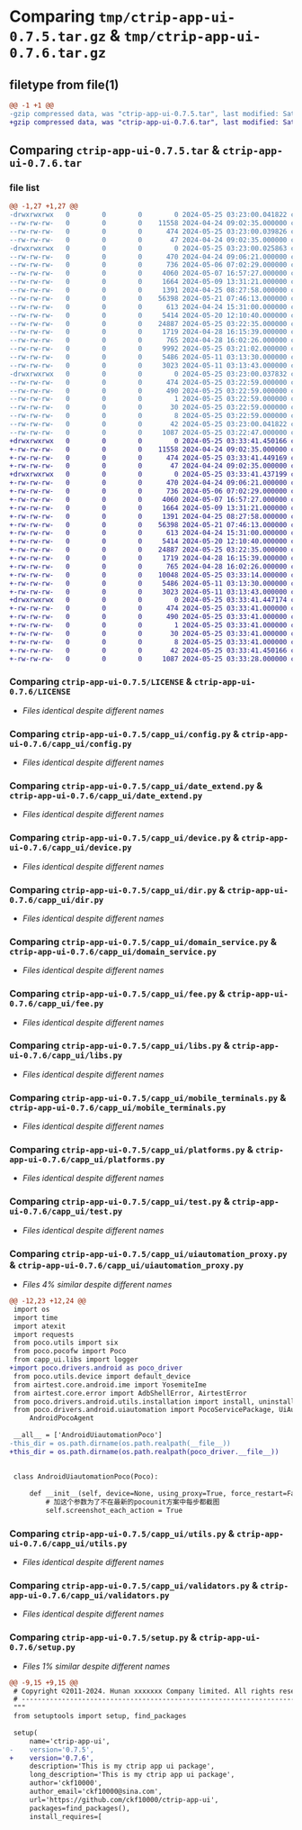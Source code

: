 # Comparing `tmp/ctrip-app-ui-0.7.5.tar.gz` & `tmp/ctrip-app-ui-0.7.6.tar.gz`

## filetype from file(1)

```diff
@@ -1 +1 @@
-gzip compressed data, was "ctrip-app-ui-0.7.5.tar", last modified: Sat May 25 03:23:00 2024, max compression
+gzip compressed data, was "ctrip-app-ui-0.7.6.tar", last modified: Sat May 25 03:33:41 2024, max compression
```

## Comparing `ctrip-app-ui-0.7.5.tar` & `ctrip-app-ui-0.7.6.tar`

### file list

```diff
@@ -1,27 +1,27 @@
-drwxrwxrwx   0        0        0        0 2024-05-25 03:23:00.041822 ctrip-app-ui-0.7.5/
--rw-rw-rw-   0        0        0    11558 2024-04-24 09:02:35.000000 ctrip-app-ui-0.7.5/LICENSE
--rw-rw-rw-   0        0        0      474 2024-05-25 03:23:00.039826 ctrip-app-ui-0.7.5/PKG-INFO
--rw-rw-rw-   0        0        0       47 2024-04-24 09:02:35.000000 ctrip-app-ui-0.7.5/README.md
-drwxrwxrwx   0        0        0        0 2024-05-25 03:23:00.025863 ctrip-app-ui-0.7.5/capp_ui/
--rw-rw-rw-   0        0        0      470 2024-04-24 09:06:21.000000 ctrip-app-ui-0.7.5/capp_ui/__init__.py
--rw-rw-rw-   0        0        0      736 2024-05-06 07:02:29.000000 ctrip-app-ui-0.7.5/capp_ui/config.py
--rw-rw-rw-   0        0        0     4060 2024-05-07 16:57:27.000000 ctrip-app-ui-0.7.5/capp_ui/date_extend.py
--rw-rw-rw-   0        0        0     1664 2024-05-09 13:31:21.000000 ctrip-app-ui-0.7.5/capp_ui/device.py
--rw-rw-rw-   0        0        0     1391 2024-04-25 08:27:58.000000 ctrip-app-ui-0.7.5/capp_ui/dir.py
--rw-rw-rw-   0        0        0    56398 2024-05-21 07:46:13.000000 ctrip-app-ui-0.7.5/capp_ui/domain_service.py
--rw-rw-rw-   0        0        0      613 2024-04-24 15:31:00.000000 ctrip-app-ui-0.7.5/capp_ui/fee.py
--rw-rw-rw-   0        0        0     5414 2024-05-20 12:10:40.000000 ctrip-app-ui-0.7.5/capp_ui/libs.py
--rw-rw-rw-   0        0        0    24887 2024-05-25 03:22:35.000000 ctrip-app-ui-0.7.5/capp_ui/mobile_terminals.py
--rw-rw-rw-   0        0        0     1719 2024-04-28 16:15:39.000000 ctrip-app-ui-0.7.5/capp_ui/platforms.py
--rw-rw-rw-   0        0        0      765 2024-04-28 16:02:26.000000 ctrip-app-ui-0.7.5/capp_ui/test.py
--rw-rw-rw-   0        0        0     9992 2024-05-25 03:21:02.000000 ctrip-app-ui-0.7.5/capp_ui/uiautomation_proxy.py
--rw-rw-rw-   0        0        0     5486 2024-05-11 03:13:30.000000 ctrip-app-ui-0.7.5/capp_ui/utils.py
--rw-rw-rw-   0        0        0     3023 2024-05-11 03:13:43.000000 ctrip-app-ui-0.7.5/capp_ui/validators.py
-drwxrwxrwx   0        0        0        0 2024-05-25 03:23:00.037832 ctrip-app-ui-0.7.5/ctrip_app_ui.egg-info/
--rw-rw-rw-   0        0        0      474 2024-05-25 03:22:59.000000 ctrip-app-ui-0.7.5/ctrip_app_ui.egg-info/PKG-INFO
--rw-rw-rw-   0        0        0      490 2024-05-25 03:22:59.000000 ctrip-app-ui-0.7.5/ctrip_app_ui.egg-info/SOURCES.txt
--rw-rw-rw-   0        0        0        1 2024-05-25 03:22:59.000000 ctrip-app-ui-0.7.5/ctrip_app_ui.egg-info/dependency_links.txt
--rw-rw-rw-   0        0        0       30 2024-05-25 03:22:59.000000 ctrip-app-ui-0.7.5/ctrip_app_ui.egg-info/requires.txt
--rw-rw-rw-   0        0        0        8 2024-05-25 03:22:59.000000 ctrip-app-ui-0.7.5/ctrip_app_ui.egg-info/top_level.txt
--rw-rw-rw-   0        0        0       42 2024-05-25 03:23:00.041822 ctrip-app-ui-0.7.5/setup.cfg
--rw-rw-rw-   0        0        0     1087 2024-05-25 03:22:47.000000 ctrip-app-ui-0.7.5/setup.py
+drwxrwxrwx   0        0        0        0 2024-05-25 03:33:41.450166 ctrip-app-ui-0.7.6/
+-rw-rw-rw-   0        0        0    11558 2024-04-24 09:02:35.000000 ctrip-app-ui-0.7.6/LICENSE
+-rw-rw-rw-   0        0        0      474 2024-05-25 03:33:41.449169 ctrip-app-ui-0.7.6/PKG-INFO
+-rw-rw-rw-   0        0        0       47 2024-04-24 09:02:35.000000 ctrip-app-ui-0.7.6/README.md
+drwxrwxrwx   0        0        0        0 2024-05-25 03:33:41.437199 ctrip-app-ui-0.7.6/capp_ui/
+-rw-rw-rw-   0        0        0      470 2024-04-24 09:06:21.000000 ctrip-app-ui-0.7.6/capp_ui/__init__.py
+-rw-rw-rw-   0        0        0      736 2024-05-06 07:02:29.000000 ctrip-app-ui-0.7.6/capp_ui/config.py
+-rw-rw-rw-   0        0        0     4060 2024-05-07 16:57:27.000000 ctrip-app-ui-0.7.6/capp_ui/date_extend.py
+-rw-rw-rw-   0        0        0     1664 2024-05-09 13:31:21.000000 ctrip-app-ui-0.7.6/capp_ui/device.py
+-rw-rw-rw-   0        0        0     1391 2024-04-25 08:27:58.000000 ctrip-app-ui-0.7.6/capp_ui/dir.py
+-rw-rw-rw-   0        0        0    56398 2024-05-21 07:46:13.000000 ctrip-app-ui-0.7.6/capp_ui/domain_service.py
+-rw-rw-rw-   0        0        0      613 2024-04-24 15:31:00.000000 ctrip-app-ui-0.7.6/capp_ui/fee.py
+-rw-rw-rw-   0        0        0     5414 2024-05-20 12:10:40.000000 ctrip-app-ui-0.7.6/capp_ui/libs.py
+-rw-rw-rw-   0        0        0    24887 2024-05-25 03:22:35.000000 ctrip-app-ui-0.7.6/capp_ui/mobile_terminals.py
+-rw-rw-rw-   0        0        0     1719 2024-04-28 16:15:39.000000 ctrip-app-ui-0.7.6/capp_ui/platforms.py
+-rw-rw-rw-   0        0        0      765 2024-04-28 16:02:26.000000 ctrip-app-ui-0.7.6/capp_ui/test.py
+-rw-rw-rw-   0        0        0    10048 2024-05-25 03:33:14.000000 ctrip-app-ui-0.7.6/capp_ui/uiautomation_proxy.py
+-rw-rw-rw-   0        0        0     5486 2024-05-11 03:13:30.000000 ctrip-app-ui-0.7.6/capp_ui/utils.py
+-rw-rw-rw-   0        0        0     3023 2024-05-11 03:13:43.000000 ctrip-app-ui-0.7.6/capp_ui/validators.py
+drwxrwxrwx   0        0        0        0 2024-05-25 03:33:41.447174 ctrip-app-ui-0.7.6/ctrip_app_ui.egg-info/
+-rw-rw-rw-   0        0        0      474 2024-05-25 03:33:41.000000 ctrip-app-ui-0.7.6/ctrip_app_ui.egg-info/PKG-INFO
+-rw-rw-rw-   0        0        0      490 2024-05-25 03:33:41.000000 ctrip-app-ui-0.7.6/ctrip_app_ui.egg-info/SOURCES.txt
+-rw-rw-rw-   0        0        0        1 2024-05-25 03:33:41.000000 ctrip-app-ui-0.7.6/ctrip_app_ui.egg-info/dependency_links.txt
+-rw-rw-rw-   0        0        0       30 2024-05-25 03:33:41.000000 ctrip-app-ui-0.7.6/ctrip_app_ui.egg-info/requires.txt
+-rw-rw-rw-   0        0        0        8 2024-05-25 03:33:41.000000 ctrip-app-ui-0.7.6/ctrip_app_ui.egg-info/top_level.txt
+-rw-rw-rw-   0        0        0       42 2024-05-25 03:33:41.450166 ctrip-app-ui-0.7.6/setup.cfg
+-rw-rw-rw-   0        0        0     1087 2024-05-25 03:33:28.000000 ctrip-app-ui-0.7.6/setup.py
```

### Comparing `ctrip-app-ui-0.7.5/LICENSE` & `ctrip-app-ui-0.7.6/LICENSE`

 * *Files identical despite different names*

### Comparing `ctrip-app-ui-0.7.5/capp_ui/config.py` & `ctrip-app-ui-0.7.6/capp_ui/config.py`

 * *Files identical despite different names*

### Comparing `ctrip-app-ui-0.7.5/capp_ui/date_extend.py` & `ctrip-app-ui-0.7.6/capp_ui/date_extend.py`

 * *Files identical despite different names*

### Comparing `ctrip-app-ui-0.7.5/capp_ui/device.py` & `ctrip-app-ui-0.7.6/capp_ui/device.py`

 * *Files identical despite different names*

### Comparing `ctrip-app-ui-0.7.5/capp_ui/dir.py` & `ctrip-app-ui-0.7.6/capp_ui/dir.py`

 * *Files identical despite different names*

### Comparing `ctrip-app-ui-0.7.5/capp_ui/domain_service.py` & `ctrip-app-ui-0.7.6/capp_ui/domain_service.py`

 * *Files identical despite different names*

### Comparing `ctrip-app-ui-0.7.5/capp_ui/fee.py` & `ctrip-app-ui-0.7.6/capp_ui/fee.py`

 * *Files identical despite different names*

### Comparing `ctrip-app-ui-0.7.5/capp_ui/libs.py` & `ctrip-app-ui-0.7.6/capp_ui/libs.py`

 * *Files identical despite different names*

### Comparing `ctrip-app-ui-0.7.5/capp_ui/mobile_terminals.py` & `ctrip-app-ui-0.7.6/capp_ui/mobile_terminals.py`

 * *Files identical despite different names*

### Comparing `ctrip-app-ui-0.7.5/capp_ui/platforms.py` & `ctrip-app-ui-0.7.6/capp_ui/platforms.py`

 * *Files identical despite different names*

### Comparing `ctrip-app-ui-0.7.5/capp_ui/test.py` & `ctrip-app-ui-0.7.6/capp_ui/test.py`

 * *Files identical despite different names*

### Comparing `ctrip-app-ui-0.7.5/capp_ui/uiautomation_proxy.py` & `ctrip-app-ui-0.7.6/capp_ui/uiautomation_proxy.py`

 * *Files 4% similar despite different names*

```diff
@@ -12,23 +12,24 @@
 import os
 import time
 import atexit
 import requests
 from poco.utils import six
 from poco.pocofw import Poco
 from capp_ui.libs import logger
+import poco.drivers.android as poco_driver
 from poco.utils.device import default_device
 from airtest.core.android.ime import YosemiteIme
 from airtest.core.error import AdbShellError, AirtestError
 from poco.drivers.android.utils.installation import install, uninstall
 from poco.drivers.android.uiautomation import PocoServicePackage, UiAutomatorPackage, KeepRunningInstrumentationThread, \
     AndroidPocoAgent
 
 __all__ = ['AndroidUiautomationPoco']
-this_dir = os.path.dirname(os.path.realpath(__file__))
+this_dir = os.path.dirname(os.path.realpath(poco_driver.__file__))
 
 
 class AndroidUiautomationPoco(Poco):
 
     def __init__(self, device=None, using_proxy=True, force_restart=False, use_airtest_input=False, **options):
         # 加这个参数为了不在最新的pocounit方案中每步都截图
         self.screenshot_each_action = True
```

### Comparing `ctrip-app-ui-0.7.5/capp_ui/utils.py` & `ctrip-app-ui-0.7.6/capp_ui/utils.py`

 * *Files identical despite different names*

### Comparing `ctrip-app-ui-0.7.5/capp_ui/validators.py` & `ctrip-app-ui-0.7.6/capp_ui/validators.py`

 * *Files identical despite different names*

### Comparing `ctrip-app-ui-0.7.5/setup.py` & `ctrip-app-ui-0.7.6/setup.py`

 * *Files 1% similar despite different names*

```diff
@@ -9,15 +9,15 @@
 # Copyright ©2011-2024. Hunan xxxxxxx Company limited. All rights reserved.
 # ---------------------------------------------------------------------------------------------------------
 """
 from setuptools import setup, find_packages
 
 setup(
     name='ctrip-app-ui',
-    version='0.7.5',
+    version='0.7.6',
     description='This is my ctrip app ui package',
     long_description='This is my ctrip app ui package',
     author='ckf10000',
     author_email='ckf10000@sina.com',
     url='https://github.com/ckf10000/ctrip-app-ui',
     packages=find_packages(),
     install_requires=[
```

